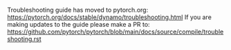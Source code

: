 Troubleshooting guide has moved to pytorch.org: https://pytorch.org/docs/stable/dynamo/troubleshooting.html
If you are making updates to the guide please make a PR to: https://github.com/pytorch/pytorch/blob/main/docs/source/compile/troubleshooting.rst
